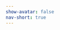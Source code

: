 ```yaml
---
show-avatar: false
nav-short: true
---
```

<div id="tripetto"></div>
<script src="https://unpkg.com/tripetto-runner-foundation"></script>
<script src="https://unpkg.com/tripetto-runner-autoscroll"></script>
<script src="https://unpkg.com/tripetto-services"></script>
<script>
var tripetto = TripettoServices.init({ token: "eyJhbGciOiJIUzI1NiIsInR5cCI6IkpXVCJ9.eyJ1c2VyIjoiV1hmTGdnMWpkSkpzMFdZVk5USmRRbEd4WVZLQnFxWlNWUHpZdS9RNU1PQT0iLCJkZWZpbml0aW9uIjoiUUgrNzF1N2Z1VkVOZTdwcjlaMHNkRUpWRy93STVYbUVTQ1ZGTUk3QTVKMD0iLCJ0eXBlIjoiY29sbGVjdCJ9.SE815YA2KcysEwfoXoguwMNtZkeEB9z_4M5n6MO5KhI" });

TripettoAutoscroll.run({
    element: document.getElementById("tripetto"),
    definition: tripetto.definition,
    styles: tripetto.styles,
    l10n: tripetto.l10n,
    locale: tripetto.locale,
    translations: tripetto.translations,
    attachments: tripetto.attachments,
    onSubmit: tripetto.onSubmit
});
</script>
